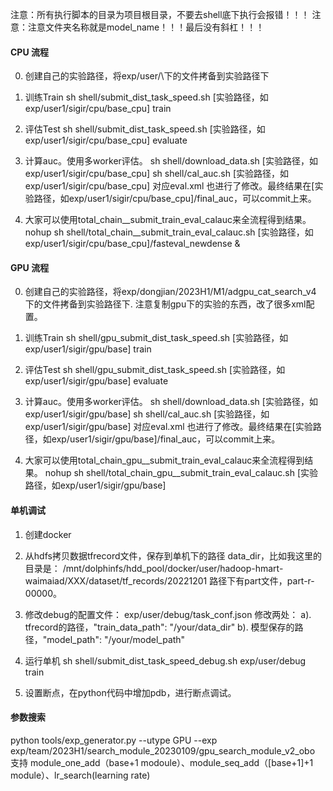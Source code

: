 注意：所有执行脚本的目录为项目根目录，不要去shell底下执行会报错！！！
注意：注意文件夹名称就是model_name！！！最后没有斜杠！！！

#### CPU 流程

0. 创建自己的实验路径，将exp/user/\下的文件拷备到实验路径下

1. 训练Train
   sh shell/submit_dist_task_speed.sh [实验路径，如exp/user1/sigir/cpu/base_cpu] train

2. 评估Test
   sh shell/submit_dist_task_speed.sh [实验路径，如exp/user1/sigir/cpu/base_cpu] evaluate


3. 计算auc。使用多worker评估。
    sh shell/download_data.sh [实验路径，如exp/user1/sigir/cpu/base_cpu]
    sh shell/cal_auc.sh [实验路径，如exp/user1/sigir/cpu/base_cpu]
    对应eval.xml 也进行了修改。最终结果在[实验路径，如exp/user1/sigir/cpu/base_cpu]/final_auc，可以commit上来。

4. 大家可以使用total_chain__submit_train_eval_calauc来全流程得到结果。
    nohup sh shell/total_chain__submit_train_eval_calauc.sh [实验路径，如exp/user1/sigir/cpu/base_cpu]/fasteval_newdense &


#### GPU 流程
0. 创建自己的实验路径，将exp/dongjian/2023H1/M1/adgpu_cat_search_v4 下的文件拷备到实验路径下. 注意复制gpu下的实验的东西，改了很多xml配置。

1. 训练Train
   sh shell/gpu_submit_dist_task_speed.sh [实验路径，如exp/user1/sigir/gpu/base] train

2. 评估Test
   sh shell/gpu_submit_dist_task_speed.sh [实验路径，如exp/user1/sigir/gpu/base] evaluate

3. 计算auc。使用多worker评估。
    sh shell/download_data.sh [实验路径，如exp/user1/sigir/gpu/base]
    sh shell/cal_auc.sh [实验路径，如exp/user1/sigir/gpu/base]
    对应eval.xml 也进行了修改。最终结果在[实验路径，如exp/user1/sigir/gpu/base]/final_auc，可以commit上来。

4. 大家可以使用total_chain_gpu__submit_train_eval_calauc来全流程得到结果。
    nohup sh shell/total_chain_gpu__submit_train_eval_calauc.sh [实验路径，如exp/user1/sigir/gpu/base]


#### 单机调试
1. 创建docker

2. 从hdfs拷贝数据tfrecord文件，保存到单机下的路径 data_dir，比如我这里的目录是：
    /mnt/dolphinfs/hdd_pool/docker/user/hadoop-hmart-waimaiad/XXX/dataset/tf_records/20221201
    路径下有part文件，part-r-00000。

3. 修改debug的配置文件：
    exp/user/debug/task_conf.json
    修改两处：
    a). tfrecord的路径，"train_data_path": "/your/data_dir"
    b). 模型保存的路径，"model_path": "/your/model_path"

4. 运行单机
    sh shell/submit_dist_task_speed_debug.sh exp/user/debug train

5. 设置断点，在python代码中增加pdb，进行断点调试。


#### 参数搜索
python tools/exp_generator.py --utype GPU --exp exp/team/2023H1/search_module_20230109/gpu_search_module_v2_obo
支持 module_one_add（base+1 modoule）、module_seq_add（[base+1]+1 module）、lr_search(learning rate)
